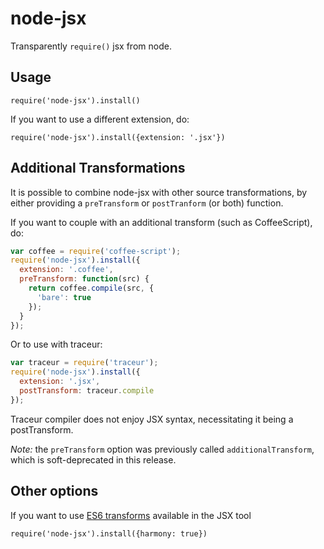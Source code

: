 # node-jsx

Transparently `require()` jsx from node.

## Usage

`require('node-jsx').install()`

If you want to use a different extension, do:

`require('node-jsx').install({extension: '.jsx'})`

## Additional Transformations

It is possible to combine node-jsx with other source transformations, by either providing a `preTransform` or `postTranform` (or both) function.

If you want to couple with an additional transform (such as CoffeeScript), do:

```javascript
var coffee = require('coffee-script');
require('node-jsx').install({
  extension: '.coffee',
  preTransform: function(src) {
    return coffee.compile(src, {
      'bare': true
    });
  }
});
```

Or to use with traceur:
```javascript
var traceur = require('traceur');
require('node-jsx').install({
  extension: '.jsx',
  postTransform: traceur.compile
});
```

Traceur compiler does not enjoy JSX syntax, necessitating it being a postTransform.

*Note:* the `preTransform` option was previously called `additionalTransform`, which is soft-deprecated in this release.

## Other options

If you want to use [ES6 transforms](https://github.com/facebook/jstransform/tree/master/visitors) available in the JSX tool

`require('node-jsx').install({harmony: true})`
